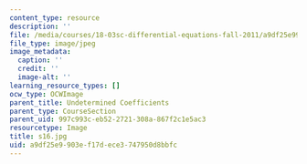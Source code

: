 ```yaml
---
content_type: resource
description: ''
file: /media/courses/18-03sc-differential-equations-fall-2011/a9df25e9903ef17dece3747950d8bbfc_s16.jpg
file_type: image/jpeg
image_metadata:
  caption: ''
  credit: ''
  image-alt: ''
learning_resource_types: []
ocw_type: OCWImage
parent_title: Undetermined Coefficients
parent_type: CourseSection
parent_uid: 997c993c-eb52-2721-308a-867f2c1e5ac3
resourcetype: Image
title: s16.jpg
uid: a9df25e9-903e-f17d-ece3-747950d8bbfc
---
```

